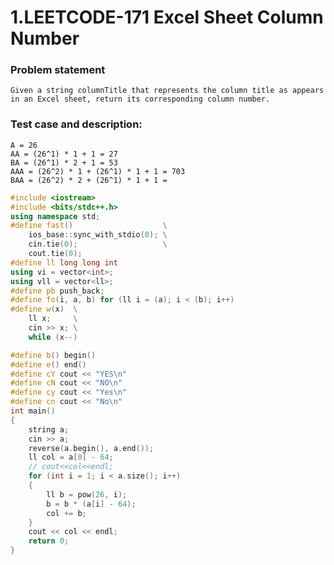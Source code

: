 # 1.LEETCODE-171 Excel Sheet Column Number

### Problem statement
    Given a string columnTitle that represents the column title as appears in an Excel sheet, return its corresponding column number.

### Test case and description:
    A = 26
    AA = (26^1) * 1 + 1 = 27
    BA = (26^1) * 2 + 1 = 53
    AAA = (26^2) * 1 + (26^1) * 1 + 1 = 703  
    BAA = (26^2) * 2 + (26^1) * 1 + 1 = 

```C++
#include <iostream>
#include <bits/stdc++.h>
using namespace std;
#define fast()                    \
    ios_base::sync_with_stdio(0); \
    cin.tie(0);                   \
    cout.tie(0);
#define ll long long int
using vi = vector<int>;
using vll = vector<ll>;
#define pb push_back;
#define fo(i, a, b) for (ll i = (a); i < (b); i++)
#define w(x)  \
    ll x;     \
    cin >> x; \
    while (x--)

#define b() begin()
#define e() end()
#define cY cout << "YES\n"
#define cN cout << "NO\n"
#define cy cout << "Yes\n"
#define cn cout << "No\n"
int main()
{
    string a;
    cin >> a;
    reverse(a.begin(), a.end());
    ll col = a[0] - 64;
    // cout<<col<<endl;
    for (int i = 1; i < a.size(); i++)
    {
        ll b = pow(26, i);
        b = b * (a[i] - 64);
        col += b;
    }
    cout << col << endl;
    return 0;
}
```
